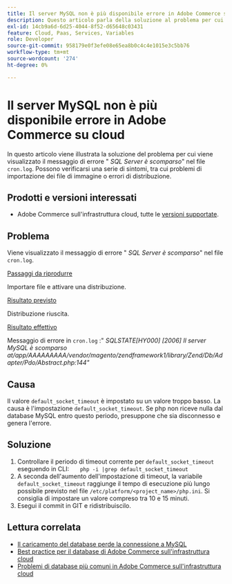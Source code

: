 ```yaml
---
title: Il server MySQL non è più disponibile​ errore in Adobe Commerce su cloud
description: Questo articolo parla della soluzione al problema per cui ricevi un messaggio di errore " *SQL server has gone away*" nel file "cron.log". Possono verificarsi una serie di sintomi, tra cui problemi di importazione dei file di immagine o errori di distribuzione.
exl-id: 14cb9a6d-6d25-4044-8f52-d65648c03431
feature: Cloud, Paas, Services, Variables
role: Developer
source-git-commit: 958179e0f3efe08e65ea8b0c4c4e1015e3c5bb76
workflow-type: tm+mt
source-wordcount: '274'
ht-degree: 0%

---
```


# Il server MySQL non è più disponibile&#x200B; errore in Adobe Commerce su cloud

In questo articolo viene illustrata la soluzione del problema per cui viene visualizzato il messaggio di errore &quot; *SQL Server è scomparso*&quot; nel file `cron.log`. Possono verificarsi una serie di sintomi, tra cui problemi di importazione dei file di immagine o errori di distribuzione.

## Prodotti e versioni interessati

* Adobe Commerce sull&#39;infrastruttura cloud, tutte le [versioni supportate](https://magento.com/sites/default/files/magento-software-lifecycle-policy.pdf).

## Problema

Viene visualizzato il messaggio di errore &quot; *SQL Server è scomparso*&quot; nel file `cron.log`.

<u>Passaggi da riprodurre</u>

Importare file e attivare una distribuzione.

<u>Risultato previsto</u>

Distribuzione riuscita.

<u>Risultato effettivo</u>

Messaggio di errore in `cron.log` :&quot; *SQLSTATE\[HY000\] \[2006\] Il server MySQL è scomparso at/app/AAAAAAAAA/vendor/magento/zendframework1/library/Zend/Db/Adapter/Pdo/Abstract.php:144&quot;*

## Causa

Il valore `default_socket_timeout` è impostato su un valore troppo basso. La causa è l&#39;impostazione `default_socket_timeout`. Se php non riceve nulla dal database MySQL entro questo periodo, presuppone che sia disconnesso e genera l&#39;errore.

## Soluzione

1. Controllare il periodo di timeout corrente per `default_socket_timeout` eseguendo in CLI:    ```    php -i |grep default_socket_timeout    ```
1. A seconda dell&#39;aumento dell&#39;impostazione di timeout, la variabile `default_socket_timeout` raggiunge il tempo di esecuzione più lungo possibile previsto nel file `/etc/platform/<project_name>/php.ini`. Si consiglia di impostare un valore compreso tra 10 e 15 minuti.
1. Esegui il commit in GIT e ridistribuiscilo.

## Lettura correlata

* [Il caricamento del database perde la connessione a MySQL](/help/troubleshooting/database/database-upload-loses-connection-to-mysql.md)
* [Best practice per il database di Adobe Commerce sull&#39;infrastruttura cloud](https://experienceleague.adobe.com/docs/commerce-operations/implementation-playbook/best-practices/planning/database-on-cloud.html?lang=it)
* [Problemi di database più comuni in Adobe Commerce sull&#39;infrastruttura cloud](https://experienceleague.adobe.com/docs/commerce-operations/implementation-playbook/best-practices/maintenance/resolve-database-performance-issues.html?lang=it)
